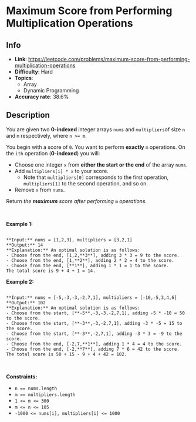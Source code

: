 # Maximum Score from Performing Multiplication Operations

## Info  
- **Link**: https://leetcode.com/problems/maximum-score-from-performing-multiplication-operations
- **Difficulty**: Hard  
- **Topics**:   
    - Array
    - Dynamic Programming
- **Accuracy rate**: 38.6%  

## Description  
    
You are given two **0-indexed** integer arrays `nums` and `multipliers`of size `n` and `m` respectively, where `n >= m`.


You begin with a score of `0`. You want to perform **exactly** `m` operations. On the `ith` operation (**0-indexed**) you will:


* Choose one integer `x` from **either the start or the end** of the array `nums`.
* Add `multipliers[i] * x` to your score.
	+ Note that `multipliers[0]` corresponds to the first operation, `multipliers[1]` to the second operation, and so on.
* Remove `x` from `nums`.


Return *the **maximum** score after performing* `m` *operations.*


 


**Example 1:**



```

**Input:** nums = [1,2,3], multipliers = [3,2,1]
**Output:** 14
**Explanation:** An optimal solution is as follows:
- Choose from the end, [1,2,**3**], adding 3 * 3 = 9 to the score.
- Choose from the end, [1,**2**], adding 2 * 2 = 4 to the score.
- Choose from the end, [**1**], adding 1 * 1 = 1 to the score.
The total score is 9 + 4 + 1 = 14.
```

**Example 2:**



```

**Input:** nums = [-5,-3,-3,-2,7,1], multipliers = [-10,-5,3,4,6]
**Output:** 102
**Explanation:** An optimal solution is as follows:
- Choose from the start, [**-5**,-3,-3,-2,7,1], adding -5 * -10 = 50 to the score.
- Choose from the start, [**-3**,-3,-2,7,1], adding -3 * -5 = 15 to the score.
- Choose from the start, [**-3**,-2,7,1], adding -3 * 3 = -9 to the score.
- Choose from the end, [-2,7,**1**], adding 1 * 4 = 4 to the score.
- Choose from the end, [-2,**7**], adding 7 * 6 = 42 to the score. 
The total score is 50 + 15 - 9 + 4 + 42 = 102.

```

 


**Constraints:**


* `n == nums.length`
* `m == multipliers.length`
* `1 <= m <= 300`
* `m <= n <= 105`
* `-1000 <= nums[i], multipliers[i] <= 1000`


  
    